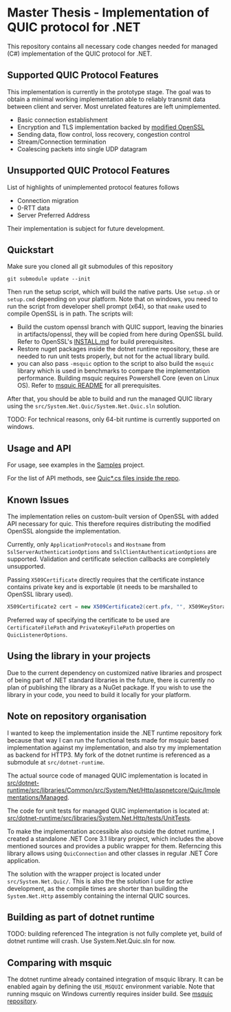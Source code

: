 # Master Thesis - Implementation of QUIC protocol for .NET

This repository contains all necessary code changes needed for managed (C#) implementation of the
QUIC protocol for .NET.

## Supported QUIC Protocol Features

This implementation is currently in the prototype stage. The goal was to obtain a minimal working
implementation able to reliably transmit data between client and server. Most unrelated features are
left unimplemented.

- Basic connection establishment
- Encryption and TLS implementation backed by [modified OpenSSL](https://github.com/openssl/openssl/pull/8797)
- Sending data, flow control, loss recovery, congestion control
- Stream/Connection termination
- Coalescing packets into single UDP datagram

## Unsupported QUIC Protocol Features

List of highlights of unimplemented protocol features follows

- Connection migration
- 0-RTT data
- Server Preferred Address

Their implementation is subject for future development.

## Quickstart

Make sure you cloned all git submodules of this repository

    git submodule update --init

Then run the setup script, which will build the native parts. Use `setup.sh` or `setup.cmd` depending
on your platform. Note that on windows, you need to run the script from developer shell prompt
(x64), so that `nmake` used to compile OpenSSL is in path. The scripts will:

- Build the custom openssl branch with QUIC support, leaving the binaries in artifacts/openssl, they
	will be copied from here during OpenSSL build. Refer to OpenSSL's
	[INSTALL.md](https://github.com/openssl/openssl/blob/master/INSTALL.md) for build prerequisites.
- Restore nuget packages inside the dotnet runtime repository, these are needed to run unit tests
  properly, but not for the actual library build.
- you can also pass `-msquic` option to the script to also build the `msquic` library which is used
	in benchmarks to compare the implementation performance. Building msquic requires Powershell Core
	(even on Linux OS). Refer to [msquic README](https://github.com/microsoft/msquic) for all
	prerequisites.

After that, you should be able to build and run the managed QUIC library using the
`src/System.Net.Quic/System.Net.Quic.sln` solution.

TODO: For technical reasons, only 64-bit runtime is currently supported on windows.

## Usage and API

For usage, see examples in the [Samples](https://github.com/rzikm/master-thesis/tree/master/src/System.Net.Quic/src/Samples) project.

For the list of API methods, see [Quic*.cs files inside the 
repo](https://github.com/rzikm/dotnet-runtime/tree/master-managed-quic/src/libraries/Common/src/System/Net/Http/aspnetcore/Quic).

## Known Issues

The implementation relies on custom-built version of OpenSSL with added API necessary for quic. This
therefore requires distributing the modified OpenSSL alongside the implementation.

Currently, only `ApplicationProtocols` and `Hostname` from `SslServerAuthenticationOptions` and
`SslClientAuthenticationOptions` are supported. Validation and certificate selection callbacks are
completely unsupported.

Passing `X509Certificate` directly requires that the certificate instance contains private key and
is exportable (it needs to be marshalled to OpenSSL library used).

```csharp
X509Certificate2 cert = new X509Certificate2(cert.pfx, "", X509KeyStorageFlags.Exportable);
```

Preferred way of specifying the certificate to be used are `CertificateFilePath` and
`PrivateKeyFilePath` properties on `QuicListenerOptions`.

## Using the library in your projects

Due to the current dependency on customized native libraries and prospect of being part of .NET
standard libraries in the future, there is currently no plan of publishing the library as a NuGet
package. If you wish to use the library in your code, you need to build it locally for your
platform.

## Note on repository organisation

I wanted to keep the implementation inside the .NET runtime repository fork because that way I
can run the functional tests made for msquic based implementation against my implementation, and
also try my implementation as backend for HTTP3. My fork of the dotnet runtime is referenced as a
submodule at `src/dotnet-runtime`.

The actual source code of managed QUIC implementation is located in
[src/dotnet-runtime/src/libraries/Common/src/System/Net/Http/aspnetcore/Quic/Implementations/Managed](https://github.com/rzikm/dotnet-runtime/tree/master-managed-quic/src/libraries/Common/src/System/Net/Http/aspnetcore/Quic/Implementations/Managed).

The code for unit tests for managed QUIC implementation is located at:
[src/dotnet-runtime/src/libraries/System.Net.Http/tests/UnitTests](https://github.com/rzikm/dotnet-runtime/tree/master-managed-quic/src/libraries/System.Net.Http/tests/UnitTests).

To make the implementation accessible also outside the dotnet runtime, I created a standalone .NET
Core 3.1 library project, which includes the above mentioned sources and provides a public wrapper
for them. Referncing this library allows using `QuicConnection` and other classes in regular .NET
Core application.

The solution with the wrapper project is located under `src/System.Net.Quic/`. This is also the the
solution I use for active development, as the compile times are shorter than building the
`System.Net.Http` assembly containing the internal QUIC sources.

## Building as part of dotnet runtime

TODO: building referenced The integration is not fully complete yet, build of dotnet runtime will crash. Use
System.Net.Quic.sln for now.

## Comparing with msquic

The dotnet runtime already contained integration of msquic library. It can be enabled again by
defining the `USE_MSQUIC` environment variable. Note that running msquic on Windows currently
requires insider build. See [msquic repository](https://github.com/microsoft/msquic).
